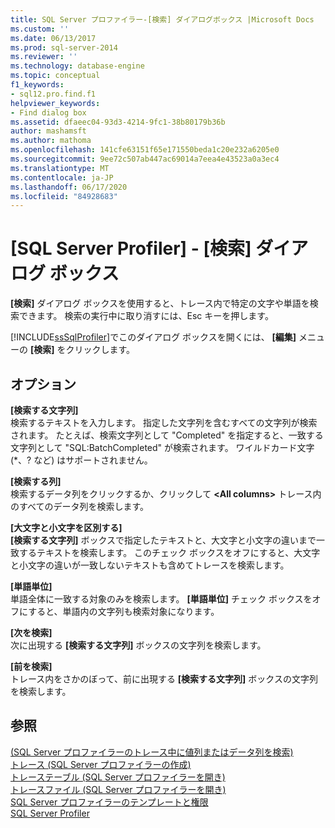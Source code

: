 ```yaml
---
title: SQL Server プロファイラー-[検索] ダイアログボックス |Microsoft Docs
ms.custom: ''
ms.date: 06/13/2017
ms.prod: sql-server-2014
ms.reviewer: ''
ms.technology: database-engine
ms.topic: conceptual
f1_keywords:
- sql12.pro.find.f1
helpviewer_keywords:
- Find dialog box
ms.assetid: dfaeec04-93d3-4214-9fc1-38b80179b36b
author: mashamsft
ms.author: mathoma
ms.openlocfilehash: 141cfe63151f65e171550beda1c20e232a6205e0
ms.sourcegitcommit: 9ee72c507ab447ac69014a7eea4e43523a0a3ec4
ms.translationtype: MT
ms.contentlocale: ja-JP
ms.lasthandoff: 06/17/2020
ms.locfileid: "84928683"
---
```

# <a name="sql-server-profiler---find-dialog-box"></a>[SQL Server Profiler] - [検索] ダイアログ ボックス
  **[検索]** ダイアログ ボックスを使用すると、トレース内で特定の文字や単語を検索できます。 検索の実行中に取り消すには、<localizedText>Esc</localizedText> キーを押します。  
  
 [!INCLUDE[ssSqlProfiler](../includes/sssqlprofiler-md.md)]でこのダイアログ ボックスを開くには、 **[編集]** メニューの **[検索]** をクリックします。  
  
## <a name="options"></a>オプション  
 **[検索する文字列]**  
 検索するテキストを入力します。 指定した文字列を含むすべての文字列が検索されます。 たとえば、検索文字列として "Completed" を指定すると、一致する文字列として "SQL:BatchCompleted" が検索されます。 ワイルドカード文字 (*、? など) はサポートされません。  
  
 **[検索する列]**  
 検索するデータ列をクリックするか、クリックして **\<All columns>** トレース内のすべてのデータ列を検索します。  
  
 **[大文字と小文字を区別する]**  
 **[検索する文字列]** ボックスで指定したテキストと、大文字と小文字の違いまで一致するテキストを検索します。 このチェック ボックスをオフにすると、大文字と小文字の違いが一致しないテキストも含めてトレースを検索します。  
  
 **[単語単位]**  
 単語全体に一致する対象のみを検索します。 **[単語単位]** チェック ボックスをオフにすると、単語内の文字列も検索対象になります。  
  
 **[次を検索]**  
 次に出現する **[検索する文字列]** ボックスの文字列を検索します。  
  
 **[前を検索]**  
 トレース内をさかのぼって、前に出現する **[検索する文字列]** ボックスの文字列を検索します。  
  
## <a name="see-also"></a>参照  
 [&#40;SQL Server プロファイラーのトレース中に値列またはデータ列を検索&#41;](../tools/sql-server-profiler/find-a-value-or-data-column-while-tracing-sql-server-profiler.md)   
 [トレース &#40;SQL Server プロファイラーの作成&#41;](../tools/sql-server-profiler/create-a-trace-sql-server-profiler.md)   
 [トレーステーブル &#40;SQL Server プロファイラーを開き&#41;](../tools/sql-server-profiler/open-a-trace-table-sql-server-profiler.md)   
 [トレースファイル &#40;SQL Server プロファイラーを開き&#41;](../tools/sql-server-profiler/open-a-trace-file-sql-server-profiler.md)   
 [SQL Server プロファイラーのテンプレートと権限](../tools/sql-server-profiler/sql-server-profiler-templates-and-permissions.md)   
 [SQL Server Profiler](../tools/sql-server-profiler/sql-server-profiler.md)  
  
  
